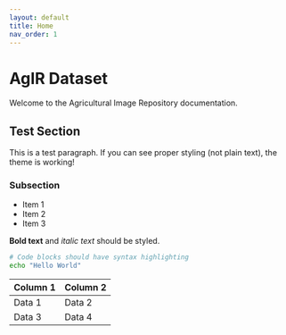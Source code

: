 ```yaml
---
layout: default
title: Home
nav_order: 1
---
```


# AgIR Dataset

Welcome to the Agricultural Image Repository documentation.

## Test Section

This is a test paragraph. If you can see proper styling (not plain text), the theme is working!

### Subsection

- Item 1
- Item 2
- Item 3

**Bold text** and *italic text* should be styled.
```bash
# Code blocks should have syntax highlighting
echo "Hello World"
```

| Column 1 | Column 2 |
|----------|----------|
| Data 1   | Data 2   |
| Data 3   | Data 4   |